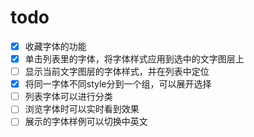 # todo

- [x] 收藏字体的功能
- [x] 单击列表里的字体，将字体样式应用到选中的文字图层上
- [ ] 显示当前文字图层的字体样式，并在列表中定位
- [x] 将同一字体不同style分到一个组，可以展开选择
- [ ] 列表字体可以进行分类
- [ ] 浏览字体时可以实时看到效果
- [ ] 展示的字体样例可以切换中英文
